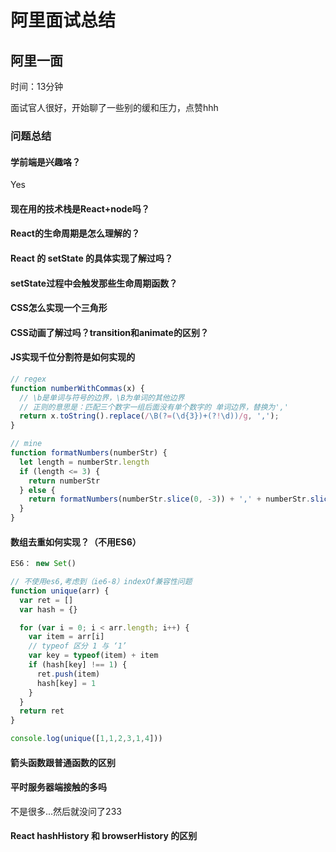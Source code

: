 # 阿里面试总结

## 阿里一面

时间：13分钟

面试官人很好，开始聊了一些别的缓和压力，点赞hhh

### 问题总结

#### 学前端是兴趣咯？

Yes

#### 现在用的技术栈是React+node吗？

#### React的生命周期是怎么理解的？

#### React 的 setState 的具体实现了解过吗？

#### setState过程中会触发那些生命周期函数？

#### CSS怎么实现一个三角形

#### CSS动画了解过吗？transition和animate的区别？

#### JS实现千位分割符是如何实现的

```js
// regex
function numberWithCommas(x) {
  // \b是单词与符号的边界，\B为单词的其他边界
  // 正则的意思是：匹配三个数字一组后面没有单个数字的 单词边界，替换为','
  return x.toString().replace(/\B(?=(\d{3})+(?!\d))/g, ',');
}

// mine
function formatNumbers(numberStr) {
  let length = numberStr.length
  if (length <= 3) {
    return numberStr
  } else {
    return formatNumbers(numberStr.slice(0, -3)) + ',' + numberStr.slice(-3)
  }
}

```

#### 数组去重如何实现？（不用ES6）

```js
ES6： new Set()

// 不使用es6,考虑到（ie6-8）indexOf兼容性问题
function unique(arr) {
  var ret = []
  var hash = {}

  for (var i = 0; i < arr.length; i++) {
    var item = arr[i]
    // typeof 区分 1 与 ‘1’
    var key = typeof(item) + item
    if (hash[key] !== 1) {
      ret.push(item)
      hash[key] = 1
    }
  }
  return ret
}

console.log(unique([1,1,2,3,1,4]))
```

#### 箭头函数跟普通函数的区别

#### 平时服务器端接触的多吗

不是很多...然后就没问了233

#### React hashHistory 和 browserHistory 的区别
